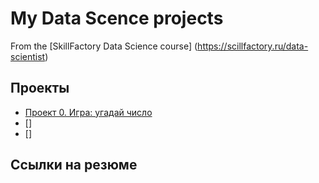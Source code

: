 # My Data Scence projects

From the [SkillFactory Data Science course] (https://scillfactory.ru/data-scientist)

## Проекты

* [Проект 0. Игра: угадай число ](https://github.com/AntiMika1388/sf_data_science/tree/main/project_0)
* []
* []
## Ссылки на резюме
